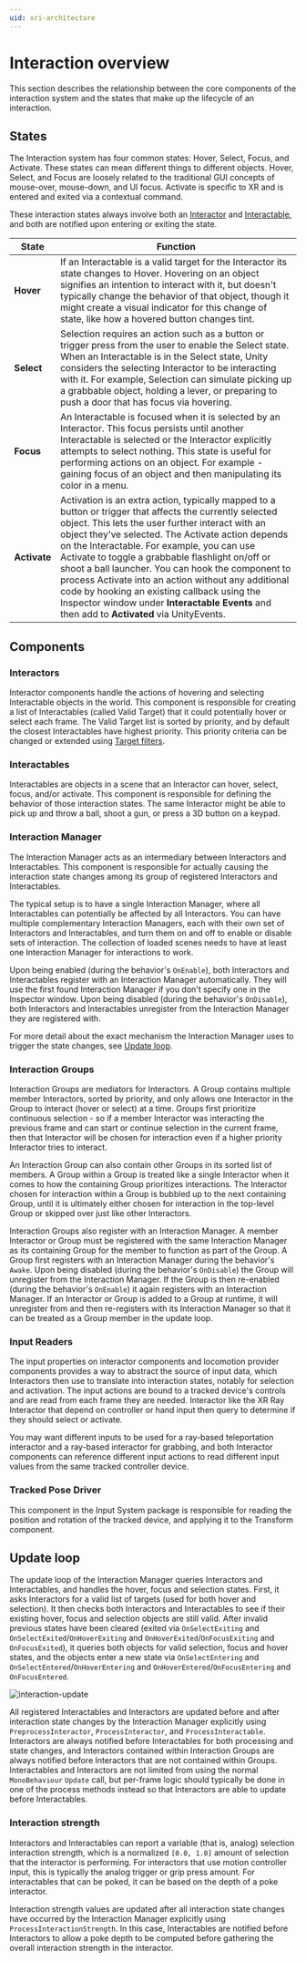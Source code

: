 ```yaml
---
uid: xri-architecture
---
```


# Interaction overview

This section describes the relationship between the core components of the interaction system and the states that make up the lifecycle of an interaction.

<a id="states"></a>
## States

The Interaction system has four common states: Hover, Select, Focus, and Activate. These states can mean different things to different objects. Hover, Select, and Focus are loosely related to the traditional GUI concepts of mouse-over, mouse-down, and UI focus. Activate is specific to XR and is entered and exited via a contextual command.

These interaction states always involve both an [Interactor](#interactors) and [Interactable](#interactables), and both are notified upon entering or exiting the state.

|State|Function|
|---|---|
|**Hover**|If an Interactable is a valid target for the Interactor its state changes to Hover. Hovering on an object signifies an intention to interact with it, but doesn't typically change the behavior of that object, though it might create a visual indicator for this change of state, like how a hovered button changes tint.|
|**Select**|Selection requires an action such as a button or trigger press from the user to enable the Select state. When an Interactable is in the Select state, Unity considers the selecting Interactor to be interacting with it. For example, Selection can simulate picking up a grabbable object, holding a lever, or preparing to push a door that has focus via hovering.|
|**Focus**|An Interactable is focused when it is selected by an Interactor. This focus persists until another Interactable is selected or the Interactor explicitly attempts to select nothing. This state is useful for performing actions on an object. For example - gaining focus of an object and then manipulating its color in a menu.|
|**Activate**|Activation is an extra action, typically mapped to a button or trigger that affects the currently selected object. This lets the user further interact with an object they've selected. The Activate action depends on the Interactable. For example, you can use Activate to toggle a grabbable flashlight on/off or shoot a ball launcher. You can hook the component to process Activate into an action without any additional code by hooking an existing callback using the Inspector window under **Interactable Events** and then add to **Activated** via UnityEvents.|

## Components

### Interactors
Interactor components handle the actions of hovering and selecting Interactable objects in the world. This component is responsible for creating a list of Interactables (called Valid Target) that it could potentially hover or select each frame. The Valid Target list is sorted by priority, and by default the closest Interactables have highest priority. This priority criteria can be changed or extended using [Target filters](target-filters.md).

### Interactables
Interactables are objects in a scene that an Interactor can hover, select, focus, and/or activate. This component is responsible for defining the behavior of those interaction states. The same Interactor might be able to pick up and throw a ball, shoot a gun, or press a 3D button on a keypad.

### Interaction Manager
The Interaction Manager acts as an intermediary between Interactors and Interactables. This component is responsible for actually causing the interaction state changes among its group of registered Interactors and Interactables.

The typical setup is to have a single Interaction Manager, where all Interactables can potentially be affected by all Interactors. You can have multiple complementary Interaction Managers, each with their own set of Interactors and Interactables, and turn them on and off to enable or disable sets of interaction. The collection of loaded scenes needs to have at least one Interaction Manager for interactions to work.

Upon being enabled (during the behavior's `OnEnable`), both Interactors and Interactables register with an Interaction Manager automatically. They will use the first found Interaction Manager if you don't specify one in the Inspector window. Upon being disabled (during the behavior's `OnDisable`), both Interactors and Interactables unregister from the Interaction Manager they are registered with.

For more detail about the exact mechanism the Interaction Manager uses to trigger the state changes, see [Update loop](#update-loop).

<a id="interaction-groups"></a>
### Interaction Groups
Interaction Groups are mediators for Interactors. A Group contains multiple member Interactors, sorted by priority, and only allows one Interactor in the Group to interact (hover or select) at a time. Groups first prioritize continuous selection - so if a member Interactor was interacting the previous frame and can start or continue selection in the current frame, then that Interactor will be chosen for interaction even if a higher priority Interactor tries to interact.

An Interaction Group can also contain other Groups in its sorted list of members. A Group within a Group is treated like a single Interactor when it comes to how the containing Group prioritizes interactions. The Interactor chosen for interaction within a Group is bubbled up to the next containing Group, until it is ultimately either chosen for interaction in the top-level Group or skipped over just like other Interactors.

Interaction Groups also register with an Interaction Manager. A member Interactor or Group must be registered with the same Interaction Manager as its containing Group for the member to function as part of the Group. A Group first registers with an Interaction Manager during the behavior's `Awake`. Upon being disabled (during the behavior's `OnDisable`) the Group will unregister from the Interaction Manager. If the Group is then re-enabled (during the behavior's `OnEnable`) it again registers with an Interaction Manager. If an Interactor or Group is added to a Group at runtime, it will unregister from and then re-registers with its Interaction Manager so that it can be treated as a Group member in the update loop.

### Input Readers
The input properties on interactor components and locomotion provider components provides a way to abstract the source of input data, which Interactors then use to translate into interaction states, notably for selection and activation. The input actions are bound to a tracked device's controls and are read from each frame they are needed. Interactor like the XR Ray Interactor that depend on controller or hand input then query to determine if they should select or activate.

You may want different inputs to be used for a ray-based teleportation interactor and a ray-based interactor for grabbing, and both Interactor components can reference different input actions to read different input values from the same tracked controller device.

### Tracked Pose Driver
This component in the Input System package is responsible for reading the position and rotation of the tracked device, and applying it to the Transform component.

## Update loop

The update loop of the Interaction Manager queries Interactors and Interactables, and handles the hover, focus and selection states. First, it asks Interactors for a valid list of targets (used for both hover and selection). It then checks both Interactors and Interactables to see if their existing hover, focus and selection objects are still valid. After invalid previous states have been cleared (exited via `OnSelectExiting` and `OnSelectExited`/`OnHoverExiting` and `OnHoverExited`/`OnFocusExiting` and `OnFocusExited`), it queries both objects for valid selection, focus and hover states, and the objects enter a new state via `OnSelectEntering` and `OnSelectEntered`/`OnHoverEntering` and `OnHoverEntered`/`OnFocusEntering` and `OnFocusEntered`.

![interaction-update](images/interaction-update.svg)

All registered Interactables and Interactors are updated before and after interaction state changes by the Interaction Manager explicitly using `PreprocessInteractor`, `ProcessInteractor`, and `ProcessInteractable`. Interactors are always notified before Interactables for both processing and state changes, and Interactors contained within Interaction Groups are always notified before Interactors that are not contained within Groups. Interactables and Interactors are not limited from using the normal `MonoBehaviour` `Update` call, but per-frame logic should typically be done in one of the process methods instead so that Interactors are able to update before Interactables.

### Interaction strength

Interactors and Interactables can report a variable (that is, analog) selection interaction strength, which is a normalized `[0.0, 1.0]` amount of selection that the interactor is performing. For interactors that use motion controller input, this is typically the analog trigger or grip press amount. For interactables that can be poked, it can be based on the depth of a poke interactor.

Interaction strength values are updated after all interaction state changes have occurred by the Interaction Manager explicitly using `ProcessInteractionStrength`. In this case, Interactables are notified before Interactors to allow a poke depth to be computed before gathering the overall interaction strength in the interactor.
